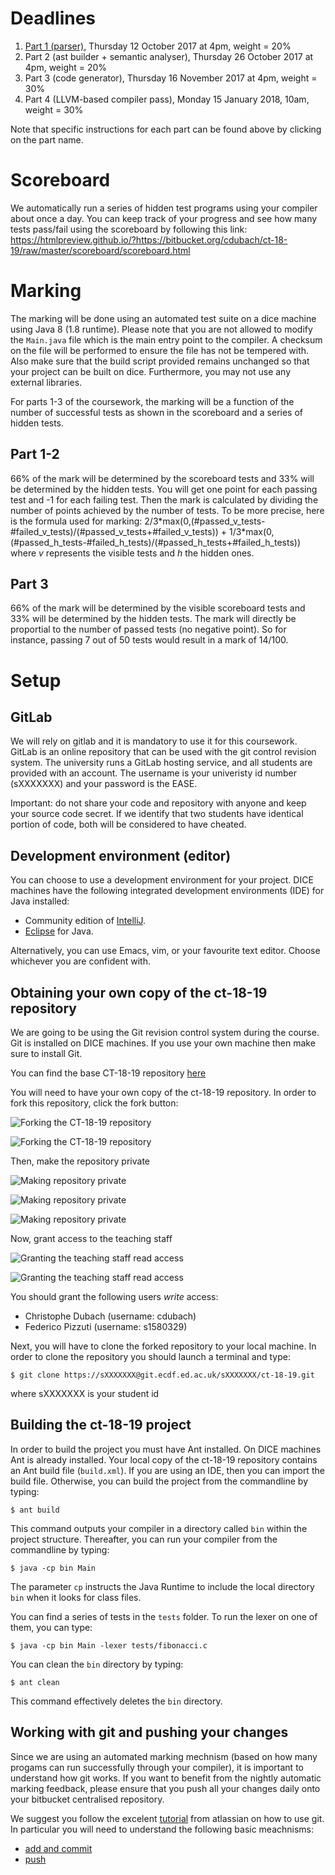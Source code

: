 # Deadlines #

1. [Part 1 (parser)](desc/part1/), Thursday 12 October 2017  at 4pm, weight = 20%
2. Part 2 (ast builder + semantic analyser),  Thursday 26 October 2017  at 4pm, weight = 20%
3. Part 3 (code generator), Thursday 16 November 2017 at 4pm, weight = 30%
4. Part 4 (LLVM-based compiler pass), Monday 15 January 2018, 10am, weight = 30%

Note that specific instructions for each part can be found above by clicking on the part name.

# Scoreboard #

We automatically run a series of hidden test programs using your compiler about once a day.
You can keep track of your progress and see how many tests pass/fail using the scoreboard by following this link:
https://htmlpreview.github.io/?https://bitbucket.org/cdubach/ct-18-19/raw/master/scoreboard/scoreboard.html

# Marking #

The marking will be done using an automated test suite on a dice machine using Java 8 (1.8 runtime).
Please note that you are not allowed to modify the `Main.java` file which is the main entry point to the compiler.
A checksum on the file will be performed to ensure the file has not be tempered with.
Also make sure that the build script provided remains unchanged so that your project can be built on dice.
Furthermore, you may not use any external libraries.

For parts 1-3 of the coursework, the marking will be a function of the number of successful tests as shown in the scoreboard and a series of hidden tests.

## Part 1-2
66% of the mark will be determined by the scoreboard tests and 33% will be determined by the hidden tests.
You will get one point for each passing test and -1 for each failing test.
Then the mark is calculated by dividing the number of points achieved by the number of tests.
To be more precise, here is the formula used for marking: 
2/3\*max(0,(#passed_v_tests-#failed_v_tests)/(#passed_v_tests+#failed_v_tests)) + 1/3\*max(0,(#passed_h_tests-#failed_h_tests)/(#passed_h_tests+#failed_h_tests))
where _v_ represents the visible tests and _h_ the hidden ones.

## Part 3
66% of the mark will be determined by the visible scoreboard tests and 33% will be determined by the hidden tests.
The mark will directly be proportial to the number of passed tests (no negative point).
So for instance, passing 7 out of 50 tests would result in a mark of 14/100.


# Setup #

## GitLab ##
We will rely on gitlab and it is mandatory to use it for this coursework.
GitLab is an online repository that can be used with the git control revision system.  The university runs a GitLab hosting service, and all students are provided with an account. The username is your univeristy id number (sXXXXXXX) and your password is the EASE.

Important: do not share your code and repository with anyone and keep your source code secret.
If we identify that two students have identical portion of code, both will be considered to have cheated.

## Development environment (editor)
You can choose to use a development environment for your project. DICE machines have the following integrated development environments (IDE) for Java installed:

* Community edition of [IntelliJ](https://www.jetbrains.com/idea/).
* [Eclipse](https://www.eclipse.org/downloads/packages/eclipse-ide-java-developers/marsr) for Java.

Alternatively, you can use Emacs, vim, or your favourite text editor. Choose whichever you are confident with.

## Obtaining your own copy of the ct-18-19 repository
We are going to be using the Git revision control system during the course. Git is installed on DICE machines. If you use your own machine then make sure to install Git.

You can find the base CT-18-19 repository [here](https://git.ecdf.ed.ac.uk/cdubach/ct-18-19)

You will need to have your own copy of the ct-18-19 repository. In order to fork this repository, click the fork button:

![Forking the CT-18-19 repository](/figures/gl_fork1.png "Forking this repository.")

![Forking the CT-18-19 repository](/figures/gl_fork2.png "Forking this repository.")

Then, make the repository private

![Making repository private](/figures/gl_private1.png "Making repository private.")

![Making repository private](/figures/gl_private2.png "Making repository private.")

![Making repository private](/figures/gl_private3.png "Making repository private.")

Now, grant access to the teaching staff

![Granting the teaching staff read access](/figures/gl_permissions1.png "Granting the teaching staff read access.")

![Granting the teaching staff read access](/figures/gl_permissions2.png "Granting the teaching staff read access.")

You should grant the following users *write* access:
  * Christophe Dubach (username: cdubach)
  * Federico Pizzuti (username: s1580329)

Next, you will have to clone the forked repository to your local machine. In order to clone the repository you should launch a terminal and type:

```
$ git clone https://sXXXXXXX@git.ecdf.ed.ac.uk/sXXXXXXX/ct-18-19.git
```

where sXXXXXXX is your student id

## Building the ct-18-19 project
In order to build the project you must have Ant installed. On DICE machines Ant is already installed.
Your local copy of the ct-18-19 repository contains an Ant build file (`build.xml`).
If you are using an IDE, then you can import the build file.
Otherwise, you can build the project from the commandline by typing:
```
$ ant build
```
This command outputs your compiler in a directory called `bin` within the project structure. Thereafter, you can run your compiler from the commandline by typing:
```
$ java -cp bin Main
```
The parameter `cp` instructs the Java Runtime to include the local directory `bin` when it looks for class files.

You can find a series of tests in the `tests` folder. To run the lexer on one of them, you can type:

```
$ java -cp bin Main -lexer tests/fibonacci.c
```


You can clean the `bin` directory by typing:
```
$ ant clean
```
This command effectively deletes the `bin` directory.

## Working with git and pushing your changes

Since we are using an automated marking mechnism (based on how many progams can run successfully through your compiler), it is important to understand how git works. If you want to benefit from the nightly automatic marking feedback, please ensure that you push all your changes daily onto your bitbucket centralised repository.

We suggest you follow the excelent [tutorial](https://www.atlassian.com/git/tutorials/what-is-version-control) from atlassian on how to use git. In particular you will need to understand the following basic meachnisms:

* [add and commit](https://www.atlassian.com/git/tutorials/saving-changes)
* [push](https://www.atlassian.com/git/tutorials/syncing/git-push)
